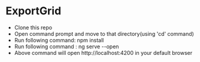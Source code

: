 # ExportGrid
- Clone this repo
- Open command prompt and move to that directory(using 'cd' command)
- Run following command: 
	npm install
- Run following command :
	ng serve --open
- Above command will open http://localhost:4200 in your default browser

